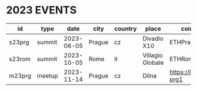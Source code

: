 # 2023 EVENTS

| id | type | date | city | country | place | coincidence | links | github |
| --- | --- | --- | --- | --- | --- | --- | --- | --- |
| s23prg | summit | 2023-06-05 | Prague | cz | Divadlo X10 | ETHPrague | https://prague.web3privacy.info | https://github.com/web3privacy/w3ps1 |
| s23rom | summit | 2023-10-05 | Rome | it | Villagio Globale | ETHRome | https://lu.ma/web3privacynow_rome | n/a |
| m23prg | meetup | 2023-11-14 | Prague | cz | Dílna | https://lu.ma/w3pm-prg1 | n/a |
